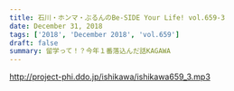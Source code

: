 ```yaml
---
title: 石川・ホンマ・ぶるんのBe-SIDE Your Life! vol.659-3
date: December 31, 2018
tags: ['2018', 'December 2018', 'vol.659']
draft: false
summary: 留学って！？今年１番落込んだ話KAGAWA
---
```


http://project-phi.ddo.jp/ishikawa/ishikawa659_3.mp3
